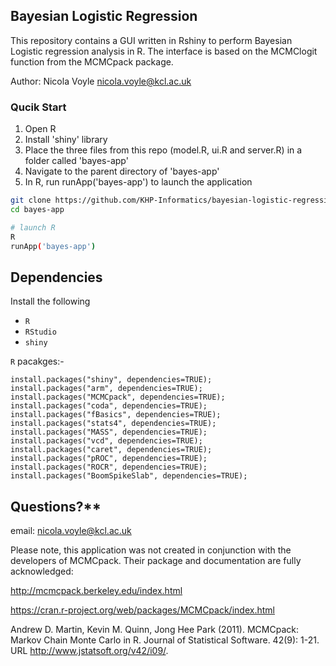 ## Bayesian Logistic Regression

This repository contains a GUI written in Rshiny to perform Bayesian Logistic regression analysis in R. The interface is based on the MCMClogit function from the MCMCpack package.

Author: Nicola Voyle <nicola.voyle@kcl.ac.uk>  

### Qucik Start

1. Open R
2. Install 'shiny' library
3. Place the three files from this repo (model.R, ui.R and server.R) in a folder called 'bayes-app'
4. Navigate to the parent directory of 'bayes-app'
5. In R, run runApp('bayes-app') to launch the application

```bash
git clone https://github.com/KHP-Informatics/bayesian-logistic-regression-r-shiny-app.git bayes-app
cd bayes-app

# launch R
R
runApp('bayes-app')
```

## Dependencies

Install the following

- `R` 
- `RStudio`
- `shiny`

`R` pacakges:- 


```
install.packages("shiny", dependencies=TRUE);
install.packages("arm", dependencies=TRUE);
install.packages("MCMCpack", dependencies=TRUE);
install.packages("coda", dependencies=TRUE);
install.packages("fBasics", dependencies=TRUE);
install.packages("stats4", dependencies=TRUE);
install.packages("MASS", dependencies=TRUE);
install.packages("vcd", dependencies=TRUE);
install.packages("caret", dependencies=TRUE);
install.packages("pROC", dependencies=TRUE);
install.packages("ROCR", dependencies=TRUE);
install.packages("BoomSpikeSlab", dependencies=TRUE);
```

## Questions?** 
email: nicola.voyle@kcl.ac.uk

Please note, this application was not created in conjunction with the developers of MCMCpack.
Their package and documentation are fully acknowledged:

http://mcmcpack.berkeley.edu/index.html

https://cran.r-project.org/web/packages/MCMCpack/index.html

Andrew D. Martin, Kevin M. Quinn, Jong Hee Park (2011). MCMCpack: Markov Chain Monte Carlo in R. Journal of Statistical Software. 42(9): 1-21. URL http://www.jstatsoft.org/v42/i09/.

